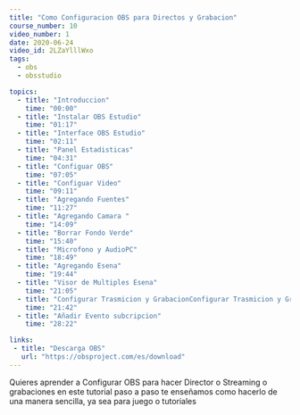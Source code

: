 ```yaml
---
title: "Como Configuracion OBS para Directos y Grabacion"
course_number: 10
video_number: 1
date: 2020-06-24
video_id: 2LZaYlllWxo
tags:
  - obs
  - obsstudio

topics:
  - title: "Introduccion"
    time: "00:00"
  - title: "Instalar OBS Estudio"
    time: "01:17"
  - title: "Interface OBS Estudio"
    time: "02:11"
  - title: "Panel Estadisticas"
    time: "04:31"
  - title: "Configuar OBS"
    time: "07:05"
  - title: "Configuar Video"
    time: "09:11"
  - title: "Agregando Fuentes"
    time: "11:27"
  - title: "Agregando Camara "
    time: "14:09"
  - title: "Borrar Fondo Verde"
    time: "15:40"
  - title: "Microfono y AudioPC"
    time: "18:49"
  - title: "Agregando Esena"
    time: "19:44"
  - title: "Visor de Multiples Esena"
    time: "21:05"
  - title: "Configurar Trasmicion y GrabacionConfigurar Trasmicion y Grabacion"
    time: "21:42"
  - title: "Añadir Evento subcripcion"
    time: "28:22"

links:
 - title: "Descarga OBS"
   url: "https://obsproject.com/es/download"
---
```


Quieres aprender a Configurar OBS para hacer Director o Streaming o grabaciones en este tutorial paso a paso te enseñamos como hacerlo de una manera sencilla, ya sea para juego o tutoriales
